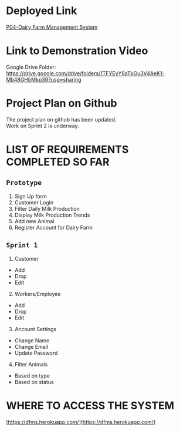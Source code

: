 # Deployed Link 

[P04-Dairy Farm Management System](https://dfms.herokuapp.com/)

# Link to Demonstration Video

Google Drive Folder: https://drive.google.com/drive/folders/1TFYEyY6aTkGu3V4AeK1-Mb48GHbMkp3R?usp=sharing

# Project Plan on Github

The project plan on github has been updated.\
Work on Sprint 2 is underway.

# LIST OF REQUIREMENTS COMPLETED SO FAR

## `Prototype`
1. Sign Up form
2. Customer Login
3. Filter Daily Milk Production
4. Display Milk Production Trends
5. Add new Animal
6. Register Account for Dairy Farm

## `Sprint 1`
1. Customer
  - Add
  - Drop
  - Edit
2. Workers/Employee
  - Add
  - Drop
  - Edit
3. Account Settings
  - Change Name
  - Change Email
  - Update Password
4. Filter Animals
  - Based on type
  - Based on status

# WHERE TO ACCESS THE SYSTEM

[https://dfms.herokuapp.com/](https://dfms.herokuapp.com/)
